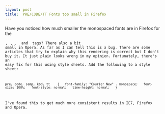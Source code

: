 ```yaml
---
layout: post
title:  PRE/CODE/TT Fonts too small in Firefox
---
```

Have you noticed how much smaller the monospaced fonts are in Firefox for the <pre>, <code>, <tt>, <samp> and <kbd> tags? There also a bit small in Opera. As far as I can tell this is a bug. There are some articles that try to explain why this rendering is correct but I don't buy it. It just plain looks wrong in my opinion. Fortunately, there's an easy fix for this using style sheets. Add the following to a style sheet:

`pre, code, samp, kbd, tt   
{  
font-family: "Courier New" , monospace;  
font-size: 100%;  
font-style: normal;  
line-height: normal;  
}`

I've found this to get much more consistent results in IE7, Firefox and Opera.
